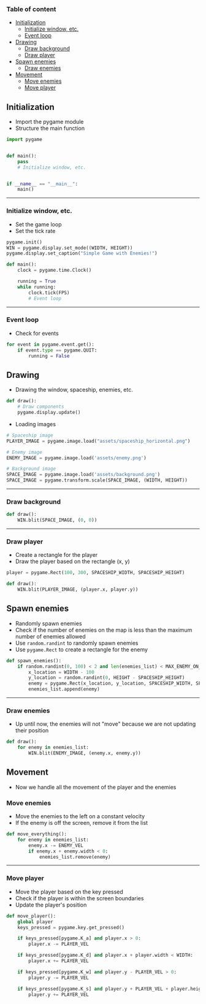 ### Table of content
- [Initialization](#initialization)
	- [Initialize window, etc.](#initialize-the-game)
	- [Event loop](#event-loop)
- [Drawing](#drawing)
	- [Draw background](#draw-background)
	- [Draw player](#draw-player)
- [Spawn enemies](#spawn-enemies)
	- [Draw enemies](#draw-enemies)
- [Movement](#movement)
	- [Move enemies](#move-enemies)
	- [Move player](#move-player)

## Initialization
- Import the pygame module
- Structure the main function

```py
import pygame


def main():
	pass
	# Initialize window, etc.


if __name__ == "__main__":
	main()
```

---

### Initialize window, etc.
- Set the game loop
- Set the tick rate
```py
pygame.init()
WIN = pygame.display.set_mode((WIDTH, HEIGHT))
pygame.display.set_caption("Simple Game with Enemies!")

def main():
	clock = pygame.time.Clock()

	running = True
	while running:
		clock.tick(FPS)
		# Event loop
```

---

### Event loop
- Check for events
```py
for event in pygame.event.get():
	if event.type == pygame.QUIT:
		running = False
```

## Drawing
- Drawing the window, spaceship, enemies, etc.
```py
def draw():
	# Draw components
	pygame.display.update()
```
- Loading images
```py
# Spaceship image
PLAYER_IMAGE = pygame.image.load("assets/spaceship_horizontal.png")

# Enemy image
ENEMY_IMAGE = pygame.image.load('assets/enemy.png')

# Background image
SPACE_IMAGE = pygame.image.load('assets/background.png')
SPACE_IMAGE = pygame.transform.scale(SPACE_IMAGE, (WIDTH, HEIGHT))
```

---

### Draw background
```py
def draw():
	WIN.blit(SPACE_IMAGE, (0, 0))
```

---

### Draw player
- Create a rectangle for the player
- Draw the player based on the rectangle (x, y)
```py
player = pygame.Rect(100, 300, SPACESHIP_WIDTH, SPACESHIP_HEIGHT)

def draw():
	WIN.blit(PLAYER_IMAGE, (player.x, player.y))
```

## Spawn enemies
- Randomly spawn enemies
- Check if the number of enemies on the map is less than the maximum number of enemies allowed
- Use `random.randint` to randomly spawn enemies
- Use `pygame.Rect` to create a rectangle for the enemy
```py
def spawn_enemies():
	if random.randint(0, 100) < 2 and len(enemies_list) < MAX_ENEMY_ON_MAP:
		x_location = WIDTH - 100
		y_location = random.randint(0, HEIGHT - SPACESHIP_HEIGHT)
		enemy = pygame.Rect(x_location, y_location, SPACESHIP_WIDTH, SPACESHIP_HEIGHT)
		enemies_list.append(enemy)
```

---

### Draw enemies
- Up until now, the enemies will not "move" because we are not updating their position
```py
def draw():
	for enemy in enemies_list:
		WIN.blit(ENEMY_IMAGE, (enemy.x, enemy.y))
```

## Movement
- Now we handle all the movement of the player and the enemies

### Move enemies
- Move the enemies to the left on a constant velocity
- If the enemy is off the screen, remove it from the list

```py
def move_everything():
	for enemy in enemies_list:
		enemy.x -= ENEMY_VEL
		if enemy.x + enemy.width < 0:
			enemies_list.remove(enemy)
```

---

### Move player
- Move the player based on the key pressed
- Check if the player is within the screen boundaries
- Update the player's position
```py
def move_player():
	global player
	keys_pressed = pygame.key.get_pressed()

	if keys_pressed[pygame.K_a] and player.x > 0:
		player.x -= PLAYER_VEL

	if keys_pressed[pygame.K_d] and player.x + player.width < WIDTH:
		player.x += PLAYER_VEL

	if keys_pressed[pygame.K_w] and player.y - PLAYER_VEL > 0:
		player.y -= PLAYER_VEL

	if keys_pressed[pygame.K_s] and player.y + PLAYER_VEL + player.height < HEIGHT:
		player.y += PLAYER_VEL
```
